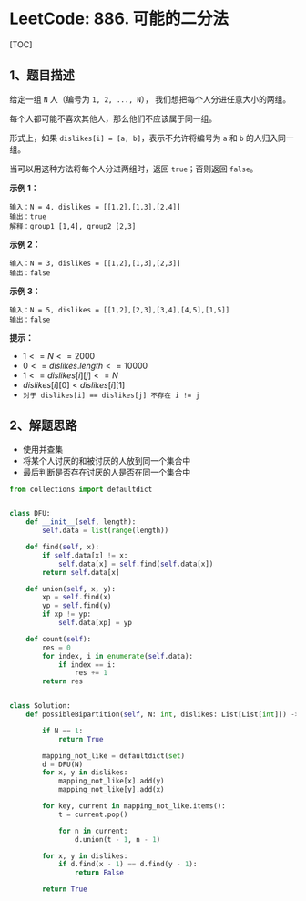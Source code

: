 # LeetCode: 886. 可能的二分法

[TOC]

## 1、题目描述

给定一组 `N` 人（编号为 `1, 2, ..., N`）， 我们想把每个人分进任意大小的两组。

每个人都可能不喜欢其他人，那么他们不应该属于同一组。

形式上，如果 `dislikes[i] = [a, b]`，表示不允许将编号为 `a` 和 `b` 的人归入同一组。

当可以用这种方法将每个人分进两组时，返回 `true`；否则返回 `false`。

 

**示例 1：**

```
输入：N = 4, dislikes = [[1,2],[1,3],[2,4]]
输出：true
解释：group1 [1,4], group2 [2,3]
```


**示例 2：**

```
输入：N = 3, dislikes = [[1,2],[1,3],[2,3]]
输出：false
```


**示例 3：**

```
输入：N = 5, dislikes = [[1,2],[2,3],[3,4],[4,5],[1,5]]
输出：false
```

**提示：**

-   $1 <= N <= 2000$
-   $0 <= dislikes.length <= 10000$
-   $1 <= dislikes[i][j] <= N$
-   $dislikes[i][0] < dislikes[i][1]$
-   `对于 dislikes[i] == dislikes[j] 不存在 i != j` 



## 2、解题思路

-   使用并查集
-   将某个人讨厌的和被讨厌的人放到同一个集合中
-   最后判断是否存在讨厌的人是否在同一个集合中



```python
from collections import defaultdict


class DFU:
    def __init__(self, length):
        self.data = list(range(length))

    def find(self, x):
        if self.data[x] != x:
            self.data[x] = self.find(self.data[x])
        return self.data[x]

    def union(self, x, y):
        xp = self.find(x)
        yp = self.find(y)
        if xp != yp:
            self.data[xp] = yp

    def count(self):
        res = 0
        for index, i in enumerate(self.data):
            if index == i:
                res += 1
        return res


class Solution:
    def possibleBipartition(self, N: int, dislikes: List[List[int]]) -> bool:

        if N == 1:
            return True

        mapping_not_like = defaultdict(set)
        d = DFU(N)
        for x, y in dislikes:
            mapping_not_like[x].add(y)
            mapping_not_like[y].add(x)

        for key, current in mapping_not_like.items():
            t = current.pop()

            for n in current:
                d.union(t - 1, n - 1)

        for x, y in dislikes:
            if d.find(x - 1) == d.find(y - 1):
                return False

        return True

```

